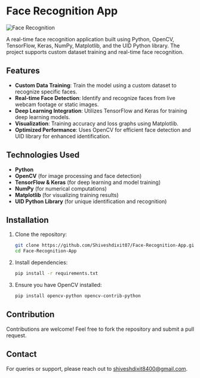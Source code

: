 # Face Recognition App

![Face Recognition](https://img.shields.io/badge/Face%20Recognition-Python-blue.svg)

A real-time face recognition application built using Python, OpenCV, TensorFlow, Keras, NumPy, Matplotlib, and the UID Python library. The project supports custom dataset training and real-time face recognition.

## Features

- **Custom Data Training**: Train the model using a custom dataset to recognize specific faces.
- **Real-time Face Detection**: Identify and recognize faces from live webcam footage or static images.
- **Deep Learning Integration**: Utilizes TensorFlow and Keras for training deep learning models.
- **Visualization**: Training accuracy and loss graphs using Matplotlib.
- **Optimized Performance**: Uses OpenCV for efficient face detection and UID library for enhanced identification.

## Technologies Used

- **Python**
- **OpenCV** (for image processing and face detection)
- **TensorFlow & Keras** (for deep learning and model training)
- **NumPy** (for numerical computations)
- **Matplotlib** (for visualizing training results)
- **UID Python Library** (for unique identification and recognition)

## Installation

1. Clone the repository:
   ```sh
   git clone https://github.com/Shiveshdixit07/Face-Recognition-App.git
   cd Face-Recognition-App
   ```

2. Install dependencies:
   ```sh
   pip install -r requirements.txt
   ```

3. Ensure you have OpenCV installed:
   ```sh
   pip install opencv-python opencv-contrib-python
   ```

## Contribution

Contributions are welcome! Feel free to fork the repository and submit a pull request.

## Contact
For queries or support, please reach out to [shiveshdixit8400@gmail.com](mailto:shiveshdixit8400@gmail.com).

